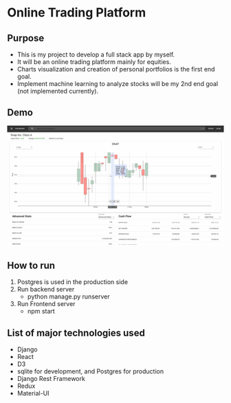 # Online Trading Platform
## Purpose
* This is my project to develop a full stack app by myself.
* It will be an online trading platform mainly for equities.
* Charts visualization and creation of personal portfolios is the first end goal.
* Implement machine learning to analyze stocks will be my 2nd end goal (not implemented currently).

## Demo
![Demo](./images/demo.gif)

## How to run
1. Postgres is used in the production side
2. Run backend server
    * python manage.py runserver
3. Run Frontend server
    * npm start

## List of major technologies used
* Django
* React
* D3
* sqlite for development, and Postgres for production
* Django Rest Framework
* Redux
* Material-UI


